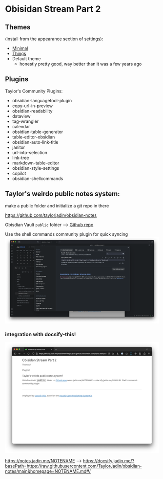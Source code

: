 # Obisidan Stream Part 2

## Themes
(install from the appearance section of settings):
- [Minimal](https://github.com/kepano/obsidian-minimal)
- [Things](https://github.com/colineckert/obsidian-things)
- Default theme
	- honestly pretty good, way better than it was a few years ago

## Plugins
Taylor's Community Plugins:
- obsidian-languagetool-plugin
- copy-url-in-preview
- obsidian-readability
- dataview
- tag-wrangler
- calendar
- obsidian-table-generator
- table-editor-obsidian
- obsidian-auto-link-title
- janitor
- url-into-selection
- link-tree
- markdown-table-editor
- obsidian-style-settings
- copilot
- obsidian-shellcommands

## Taylor's weirdo public notes system:

make a public folder and initialize a git repo in there

https://github.com/taylorjadin/obsidian-notes

Obisdian Vault `public` folder --> [Github repo](https://github.com/TaylorJadin/obsidian-notes)

Use the shell commands community plugin for quick syncing
![](public_files/Capture%202024-01-12%2008.54.08@2x.png)

### integration with docsify-this!

![](public_files/Capture%202024-01-12%2008.49.10@2x.png)

https://notes.jadin.me/NOTENAME --> https://docsify.jadin.me/?basePath=https://raw.githubusercontent.com/TaylorJadin/obsidian-notes/main&homepage=NOTENAME.md#/